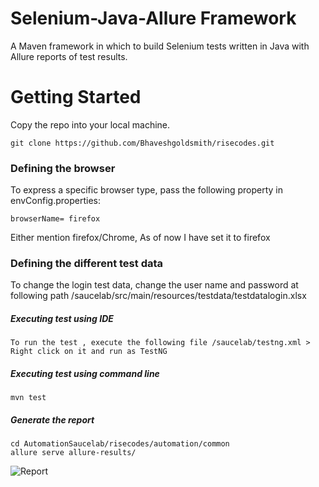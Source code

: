 # Selenium-Java-Allure Framework
A Maven framework in which to build Selenium tests written in Java with Allure reports of test results.

# Getting Started
Copy the repo into your local machine.
```
git clone https://github.com/Bhaveshgoldsmith/risecodes.git
```

### Defining the browser

To express a specific browser type, pass the following property in envConfig.properties:

```
browserName= firefox
```

Either mention firefox/Chrome, As of now I have set it to firefox

### Defining the different test data

To change the login test data, change the user name and password at following path /saucelab/src/main/resources/testdata/testdatalogin.xlsx

##### Executing test using IDE

```
To run the test , execute the following file /saucelab/testng.xml > Right click on it and run as TestNG
```

##### Executing test using command line

```
mvn test
```

##### Generate the report

```
cd AutomationSaucelab/risecodes/automation/common
allure serve allure-results/
```
![Report](https://nimb.ws/4J5B1q)

